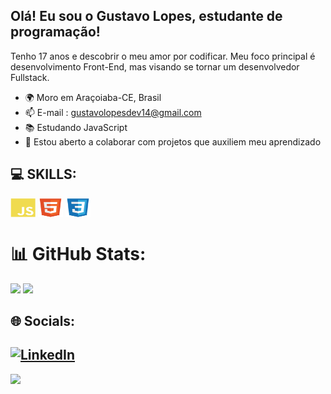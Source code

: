 ## Olá! Eu sou o Gustavo Lopes, estudante de programação!
Tenho 17 anos e descobrir o meu amor por codificar. Meu foco principal é desenvolvimento Front-End, mas visando se tornar um desenvolvedor Fullstack.

* 🌍 Moro em Araçoiaba-CE, Brasil
* 📫 E-mail : [gustavolopesdev14@gmail.com](mailto:gustavolopesdev14@gmail.com)
* 📚 Estudando JavaScript
* 🤝 Estou aberto a colaborar com projetos que auxiliem meu aprendizado

## 💻 SKILLS:
<div style="display: inline_block">
  <img align="center" alt="gugu-Js" height="30" width="40" src="https://raw.githubusercontent.com/devicons/devicon/master/icons/javascript/javascript-plain.svg">
  <img align="center" alt="gugu-HTML" height="30" width="40" src="https://raw.githubusercontent.com/devicons/devicon/master/icons/html5/html5-original.svg">
  <img align="center" alt="gugu-CSS" height="30" width="40" src="https://raw.githubusercontent.com/devicons/devicon/master/icons/css3/css3-original.svg">
</div>

# 📊 GitHub Stats:
![](https://github-readme-streak-stats.herokuapp.com/?user=GustavoLopesDev&theme=monokai&hide_border=false)
![](https://github-readme-stats.vercel.app/api/top-langs/?username=GustavoLopesDev&theme=monokai&hide_border=false&include_all_commits=false&count_private=true&layout=compact)

## 🌐 Socials:
[![LinkedIn](https://img.shields.io/badge/LinkedIn-%230077B5.svg?logo=linkedin&logoColor=white)](https://linkedin.com/in/www.linkedin.com/in/gustavolopesdev) 
---
[![](https://visitcount.itsvg.in/api?id=GustavoLopesDev&icon=0&color=0)](https://visitcount.itsvg.in)
<!-- Proudly created with GPRM ( https://gprm.itsvg.in ) -->

